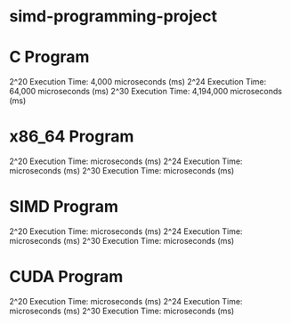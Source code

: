 # simd-programming-project

# C Program
2^20 Execution Time: 4,000 microseconds (ms)
2^24 Execution Time: 64,000 microseconds (ms)
2^30 Execution Time: 4,194,000 microseconds (ms)

# x86_64 Program
2^20 Execution Time:  microseconds (ms)
2^24 Execution Time:  microseconds (ms)
2^30 Execution Time:  microseconds (ms)

# SIMD Program
2^20 Execution Time:  microseconds (ms)
2^24 Execution Time:  microseconds (ms)
2^30 Execution Time:  microseconds (ms)

# CUDA Program
2^20 Execution Time:  microseconds (ms)
2^24 Execution Time:  microseconds (ms)
2^30 Execution Time:  microseconds (ms)
